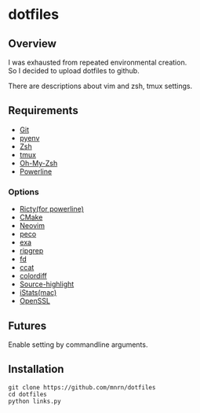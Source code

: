 # dotfiles

## Overview

I was exhausted from repeated environmental creation.  
So I decided to upload dotfiles to github.  

There are descriptions about vim and zsh, tmux settings.

## Requirements

- [Git](https://github.com/git/git)
- [pyenv](https://github.com/pyenv/pyenv)
- [Zsh](https://github.com/zsh-users/zsh)
- [tmux](https://github.com/tmux/tmux)
- [Oh-My-Zsh](https://github.com/robbyrussell/oh-my-zsh)
- [Powerline](https://github.com/powerline/powerline)

### Options

- [Ricty(for powerline)](https://www.rs.tus.ac.jp/yyusa/ricty.html)
- [CMake](https://github.com/Kitware/CMake)
- [Neovim](https://github.com/neovim/neovim)
- [peco](https://github.com/peco/peco)
- [exa](https://github.com/ogham/exa)
- [ripgrep](https://github.com/BurntSushi/ripgrep)
- [fd](https://github.com/sharkdp/fd)
- [ccat](https://github.com/jingweno/ccat)
- [colordiff](https://github.com/daveewart/colordiff)
- [Source-highlight](https://www.gnu.org/software/src-highlite/)
- [iStats(mac)](https://github.com/Chris911/iStats)
- [OpenSSL](https://github.com/openssl/openssl)

## Futures

Enable setting by commandline arguments.

## Installation

```shell
git clone https://github.com/mnrn/dotfiles
cd dotfiles
python links.py
```
